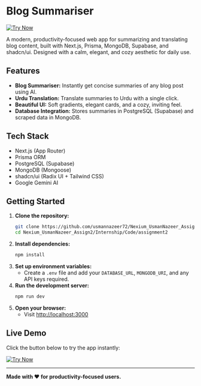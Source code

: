 # Blog Summariser

[![Try Now](https://img.shields.io/badge/Try%20Now-Live%20Demo-brightgreen?style=for-the-badge)](https://nexium-usman-nazeer-assign2-git-5383cc-usmannazeer72s-projects.vercel.app/)

A modern, productivity-focused web app for summarizing and translating blog content, built with Next.js, Prisma, MongoDB, Supabase, and shadcn/ui. Designed with a calm, elegant, and cozy aesthetic for daily use.

## Features

- **Blog Summariser:** Instantly get concise summaries of any blog post using AI.
- **Urdu Translation:** Translate summaries to Urdu with a single click.
- **Beautiful UI:** Soft gradients, elegant cards, and a cozy, inviting feel.
- **Database Integration:** Stores summaries in PostgreSQL (Supabase) and scraped data in MongoDB.

## Tech Stack

- Next.js (App Router)
- Prisma ORM
- PostgreSQL (Supabase)
- MongoDB (Mongoose)
- shadcn/ui (Radix UI + Tailwind CSS)
- Google Gemini AI

## Getting Started

1. **Clone the repository:**
   ```bash
   git clone https://github.com/usmannazeer72/Nexium_UsmanNazeer_Assign2
   cd Nexium_UsmanNazeer_Assign2/Internship/Code/assignment2
   ```
2. **Install dependencies:**
   ```bash
   npm install
   ```
3. **Set up environment variables:**
   - Create a `.env` file and add your `DATABASE_URL`, `MONGODB_URI`, and any API keys required.
4. **Run the development server:**
   ```bash
   npm run dev
   ```
5. **Open your browser:**
   - Visit [http://localhost:3000](http://localhost:3000)

## Live Demo

Click the button below to try the app instantly:

[![Try Now](https://img.shields.io/badge/Try%20Now-Live%20Demo-brightgreen?style=for-the-badge)](https://nexium-usman-nazeer-assign2-l86u-mlptqpxlx.vercel.app/)

---

**Made with ❤️ for productivity-focused users.**
